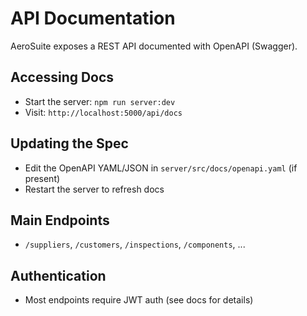 # API Documentation

AeroSuite exposes a REST API documented with OpenAPI (Swagger).

## Accessing Docs
- Start the server: `npm run server:dev`
- Visit: `http://localhost:5000/api/docs`

## Updating the Spec
- Edit the OpenAPI YAML/JSON in `server/src/docs/openapi.yaml` (if present)
- Restart the server to refresh docs

## Main Endpoints
- `/suppliers`, `/customers`, `/inspections`, `/components`, ...

## Authentication
- Most endpoints require JWT auth (see docs for details) 
